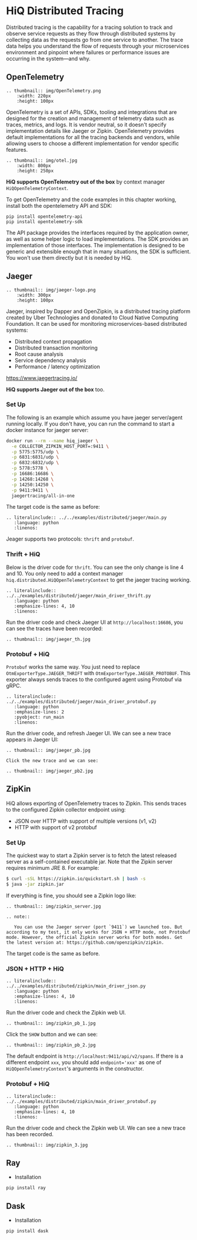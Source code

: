 # HiQ Distributed Tracing


Distributed tracing is the capability for a tracing solution to track and observe service requests as they flow through distributed systems by collecting data as the requests go from one service to another. The trace data helps you understand the flow of requests through your microservices environment and pinpoint where failures or performance issues are occurring in the system—and why.


## OpenTelemetry

```eval_rst
.. thumbnail:: img/OpenTelemetry.png
    :width: 220px
    :height: 100px
```

OpenTelemetry is a set of APIs, SDKs, tooling and integrations that are designed for the creation and management of telemetry data such as traces, metrics, and logs. It is vendor neutral, so it doesn't specify implementation details like Jaeger or Zipkin. OpenTelemetry provides default implementations for all the tracing backends and vendors, while allowing users to choose a different implementation for vendor specific features.


```eval_rst
.. thumbnail:: img/otel.jpg
    :width: 800px
    :height: 250px
```

**HiQ supports OpenTelemetry out of the box** by context manager `HiQOpenTelemetryContext`.

To get OpenTelemetry and the code examples in this chapter working, install both the opentelemetry API and SDK:

```
pip install opentelemetry-api
pip install opentelemetry-sdk
```

The API package provides the interfaces required by the application owner, as well as some helper logic to load implementations. The SDK provides an implementation of those interfaces. The implementation is designed to be generic and extensible enough that in many situations, the SDK is sufficient. You won't use them directly but it is needed by HiQ.

## Jaeger

```eval_rst
.. thumbnail:: img/jaeger-logo.png
    :width: 300px
    :height: 100px
```

Jaeger, inspired by Dapper and OpenZipkin, is a distributed tracing platform created by Uber Technologies and donated to Cloud Native Computing Foundation. It can be used for monitoring microservices-based distributed systems:

- Distributed context propagation  
- Distributed transaction monitoring  
- Root cause analysis  
- Service dependency analysis  
- Performance / latency optimization

https://www.jaegertracing.io/

**HiQ supports Jaeger out of the box** too.

### Set Up

The following is an example which assume you have jaeger server/agent running locally. If you don't have, you can run the command to start a docker instance for jaeger server:


```bash
docker run --rm --name hiq_jaeger \
  -e COLLECTOR_ZIPKIN_HOST_PORT=:9411 \
  -p 5775:5775/udp \
  -p 6831:6831/udp \
  -p 6832:6832/udp \
  -p 5778:5778 \
  -p 16686:16686 \
  -p 14268:14268 \
  -p 14250:14250 \
  -p 9411:9411 \
  jaegertracing/all-in-one
```

The target code is the same as before:

```eval_rst
.. literalinclude:: ../../examples/distributed/jaeger/main.py
   :language: python
   :linenos:
```

Jeager supports two protocols: `thrift` and `protobuf`.

### Thrift + HiQ

Below is the driver code for `thrift`. You can see the only change is line 4 and 10. You only need to add a context manager `hiq.distributed.HiQOpenTelemetryContext` to get the jaeger tracing working.

```eval_rst
.. literalinclude:: ../../examples/distributed/jaeger/main_driver_thrift.py
   :language: python
   :emphasize-lines: 4, 10
   :linenos:
```

Run the driver code and check Jaeger UI at `http://localhost:16686`, you can see the traces have been recorded:

```eval_rst
.. thumbnail:: img/jaeger_th.jpg
```

### Protobuf + HiQ

`Protobuf` works the same way. You just need to replace `OtmExporterType.JAEGER_THRIFT` with `OtmExporterType.JAEGER_PROTOBUF`. This exporter always sends traces to the configured agent using Protobuf via gRPC.

```eval_rst
.. literalinclude:: ../../examples/distributed/jaeger/main_driver_protobuf.py
   :language: python
   :emphasize-lines: 2
   :pyobject: run_main
   :linenos:
```

Run the driver code, and refresh Jaeger UI. We can see a new trace appears in Jaeger UI:

```eval_rst
.. thumbnail:: img/jaeger_pb.jpg

Click the new trace and we can see:

.. thumbnail:: img/jaeger_pb2.jpg
```



## ZipKin


HiQ allows exporting of OpenTelemetry traces to Zipkin. This sends traces to the configured Zipkin collector endpoint using:

- JSON over HTTP with support of multiple versions (v1, v2)  
- HTTP with support of v2 protobuf

### Set Up

The quickest way to start a Zipkin server is to fetch the latest released server as a self-contained executable jar. Note that the Zipkin server requires minimum JRE 8. For example:

```bash
$ curl -sSL https://zipkin.io/quickstart.sh | bash -s
$ java -jar zipkin.jar
```

If everything is fine, you should see a Zipkin logo like:


```eval_rst
.. thumbnail:: img/zipkin_server.jpg
```

```eval_rst
.. note::

   You can use the Jaeger server (port `9411`) we launched too. But according to my test, it only works for JSON + HTTP mode, not Protobuf mode. However, the official Zipkin server works for both modes. Get the latest version at: https://github.com/openzipkin/zipkin.
```

The target code is the same as before.

### JSON + HTTP + HiQ

```eval_rst
.. literalinclude:: ../../examples/distributed/zipkin/main_driver_json.py
   :language: python
   :emphasize-lines: 4, 10
   :linenos:
```

Run the driver code and check the Zipkin web UI.

```eval_rst
.. thumbnail:: img/zipkin_pb_1.jpg
```

Click the `SHOW` button and we can see:

```eval_rst
.. thumbnail:: img/zipkin_pb_2.jpg
```


The default endpoint is `http://localhost:9411/api/v2/spans`. If there is a different endpoint `xxx`, you should add `endpoint='xxx'` as one of `HiQOpenTelemetryContext`'s arguments in the constructor.

### Protobuf + HiQ

```eval_rst
.. literalinclude:: ../../examples/distributed/zipkin/main_driver_protobuf.py
   :language: python
   :emphasize-lines: 4, 10
   :linenos:
```

Run the driver code and check the Zipkin web UI. We can see a new trace has been recorded.

```eval_rst
.. thumbnail:: img/zipkin_3.jpg
```


## Ray

- Installation

```
pip install ray
```

## Dask

- Installation

```
pip install dask
```
